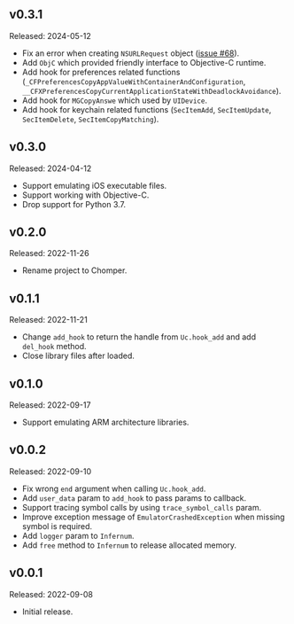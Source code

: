 ## v0.3.1

Released: 2024-05-12

- Fix an error when creating `NSURLRequest` object ([issue #68][issue_68]).
- Add `ObjC` which provided friendly interface to Objective-C runtime.
- Add hook for preferences related functions (`_CFPreferencesCopyAppValueWithContainerAndConfiguration`, `__CFXPreferencesCopyCurrentApplicationStateWithDeadlockAvoidance`).
- Add hook for `MGCopyAnswe` which used by `UIDevice`.
- Add hook for keychain related functions (`SecItemAdd`, `SecItemUpdate`, `SecItemDelete`, `SecItemCopyMatching`).

[issue_68]: https://github.com/sledgeh4w/chomper/issues/68

## v0.3.0

Released: 2024-04-12

- Support emulating iOS executable files.
- Support working with Objective-C.
- Drop support for Python 3.7.

## v0.2.0

Released: 2022-11-26

- Rename project to Chomper.

## v0.1.1

Released: 2022-11-21

- Change ``add_hook`` to return the handle from ``Uc.hook_add`` and add ``del_hook`` method.
- Close library files after loaded.

## v0.1.0

Released: 2022-09-17

- Support emulating ARM architecture libraries.

## v0.0.2

Released: 2022-09-10

- Fix wrong ``end`` argument when calling ``Uc.hook_add``.
- Add ``user_data`` param to ``add_hook`` to pass params to callback.
- Support tracing symbol calls by using ``trace_symbol_calls`` param.
- Improve exception message of ``EmulatorCrashedException`` when missing symbol is required.
- Add ``logger`` param to ``Infernum``.
- Add ``free`` method to ``Infernum`` to release allocated memory.

## v0.0.1

Released: 2022-09-08

- Initial release.
